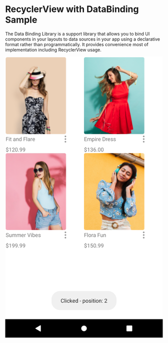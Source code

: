 # RecyclerView with DataBinding Sample

The Data Binding Library is a support library that allows you to bind UI components in your layouts to data sources in your app using a declarative format rather than programmatically. It provides convenience most of implementation including RecyclerView usage.


![alt text](https://github.com/harunkor/RecyclerView-With-DataBinding-Sample/blob/master/Screenshot_20220501_010917.png)
